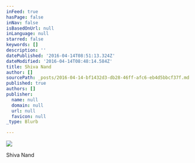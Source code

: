 ```yaml
---
inFeed: true
hasPage: false
inNav: false
isBasedOnUrl: null
inLanguage: null
starred: false
keywords: []
description: ''
datePublished: '2016-04-14T08:51:13.324Z'
dateModified: '2016-04-14T08:48:14.584Z'
title: Shiva Nand
author: []
sourcePath: _posts/2016-04-14-bf1432d3-db28-46ff-afc6-eb4d5bbcf37f.md
published: true
authors: []
publisher:
  name: null
  domain: null
  url: null
  favicon: null
_type: Blurb

---
```

![](https://the-grid-user-content.s3-us-west-2.amazonaws.com/f57e2aaa-96b8-4dbd-8509-5b08c2db478f.jpg)

Shiva Nand